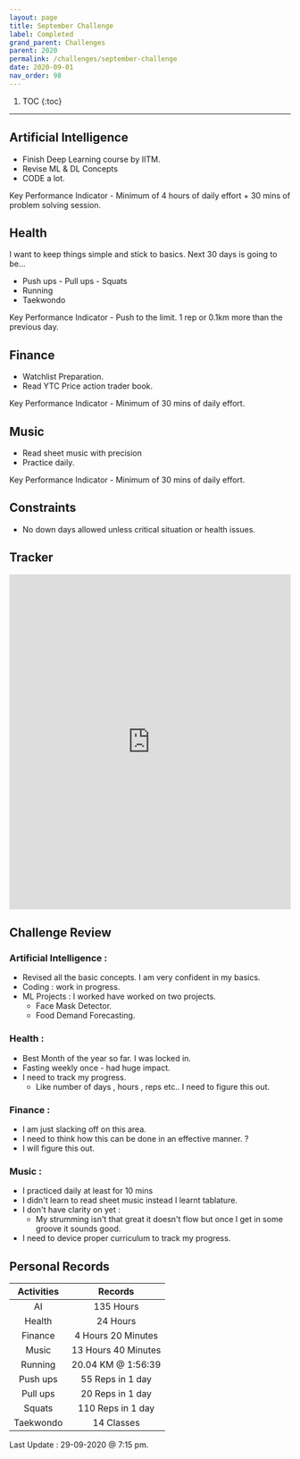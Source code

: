 ```yaml
---
layout: page
title: September Challenge
label: Completed
grand_parent: Challenges
parent: 2020
permalink: /challenges/september-challenge
date: 2020-09-01
nav_order: 98
---
```


1. TOC
{:toc}

---



## Artificial Intelligence 

* Finish Deep Learning course by IITM.
* Revise ML & DL Concepts
* CODE a lot.

Key Performance Indicator - Minimum of 4 hours of daily effort + 30 mins of problem solving session.

## Health

I want to keep things simple and stick to basics. Next 30 days is going to be...
* Push ups - Pull ups - Squats 
* Running  
* Taekwondo 

Key Performance Indicator - Push to the limit. 1 rep or 0.1km more than the previous day.

## Finance 

* Watchlist Preparation.
* Read YTC Price action trader book.

Key Performance Indicator - Minimum of 30 mins of daily effort.

## Music 

* Read sheet music with precision 
* Practice daily.

Key Performance Indicator - Minimum of 30 mins of daily effort.

## Constraints

* No down days allowed unless critical situation or health issues.

## Tracker 

<iframe style="border: 0; width:100%; height: 600px; overflow: auto;" src="https://docs.google.com/spreadsheets/d/e/2PACX-1vQGS8Sv2h0mDQxu4g0bR4AS85wjehQYvRkHtx6xhytgNNKdwpPTiFSGhTXoR4JYFa-HRqShOs3gCksd/pubhtml?gid=0&amp;single=true&amp;widget=true&amp;headers=false"></iframe>

## Challenge Review

### Artificial Intelligence : 

* Revised all the basic concepts. I am very confident in my basics.
* Coding : work in progress.
* ML Projects : I worked have worked on two projects.
  * Face Mask Detector.
  * Food Demand Forecasting.

### Health :

* Best Month of the year so far. I was locked in.
* Fasting weekly once - had huge impact.
* I need to track my progress.
  * Like number of days , hours , reps etc.. I need to figure this out.

### Finance :

* I am just slacking off on this area.  
* I need to think how this can be done in an effective manner. ?
* I will figure this out.

### Music :

* I practiced daily at least for 10 mins
* I didn't learn to read sheet music instead I learnt tablature. 
* I don't have clarity on yet : 
  * My strumming isn't that great it doesn't flow but once I get in some groove it sounds good.
* I need to device proper curriculum to track my progress.

## Personal Records

| Activities 	|       Records       	|
|:----------:	|:-------------------:	|
|     AI     	|      135 Hours      	|
|   Health   	|       24 Hours      	|
|   Finance  	|  4 Hours 20 Minutes 	|
|    Music   	| 13 Hours 40 Minutes 	|
| Running    	| 20.04 KM @ 1:56:39  	|
| Push ups   	| 55 Reps in 1 day    	|
| Pull ups   	| 20 Reps in 1 day    	|
| Squats     	| 110 Reps in 1 day   	|
| Taekwondo  	| 14 Classes          	|

Last Update : 29-09-2020 @ 7:15 pm.

